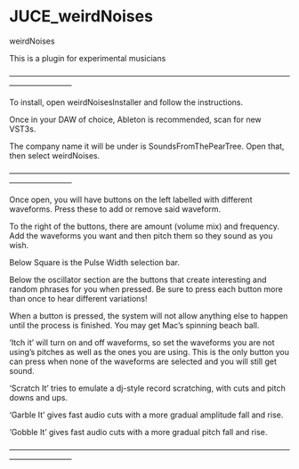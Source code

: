 # JUCE_weirdNoises

weirdNoises

This is a plugin for experimental musicians

————————————————————————————————————————————

To install, open weirdNoisesInstaller and follow the instructions.

Once in your DAW of choice, Ableton is recommended, scan for new VST3s. 

The company name it will be under is SoundsFromThePearTree. Open that, then select weirdNoises.

————————————————————————————————————————————

Once open, you will have buttons on the left labelled with different waveforms. Press these to add or remove said waveform. 

To the right of the buttons, there are amount (volume mix) and frequency. Add the waveforms you want and then pitch them so they sound as you wish. 

Below Square is the Pulse Width selection bar.

Below the oscillator section are the buttons that create interesting and random phrases for you when pressed. Be sure to press each button more than once to hear different variations!

When a button is pressed, the system will not allow anything else to happen until the process is finished. You may get Mac’s spinning beach ball.

‘Itch it’ will turn on and off waveforms, so set the waveforms you are not using’s pitches as well as the ones you are using. This is the only button you can press when none of the waveforms are selected and you will still get sound.

‘Scratch It’ tries to emulate a dj-style record scratching, with cuts and pitch downs and ups.

‘Garble It’ gives fast audio cuts with a more gradual amplitude fall and rise.

‘Gobble It’ gives fast audio cuts with a more gradual pitch fall and rise.

————————————————————————————————————————————
